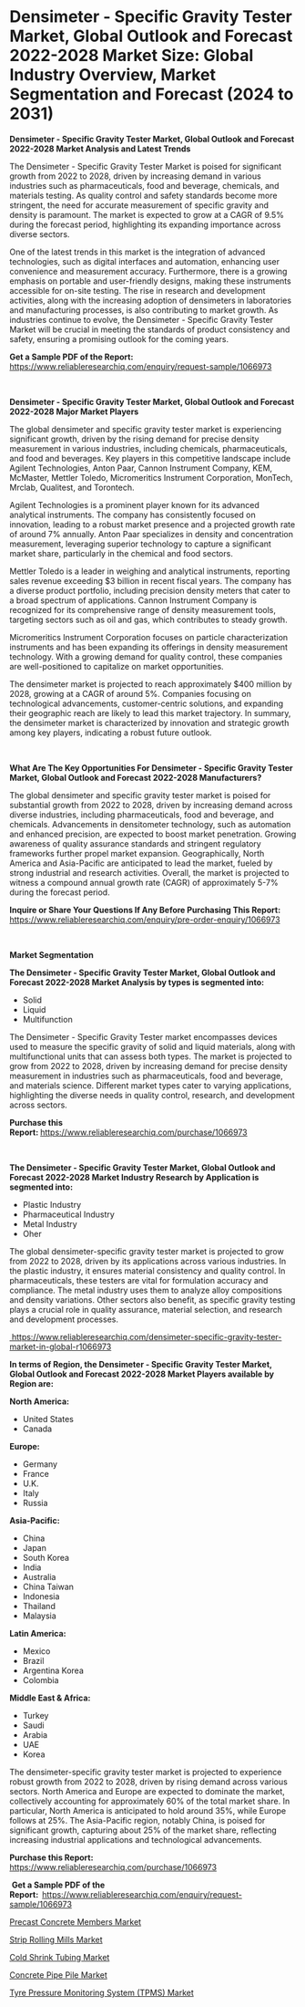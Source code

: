 <p><h1>Densimeter - Specific Gravity Tester Market, Global Outlook and Forecast 2022-2028 Market Size: Global Industry Overview, Market Segmentation and Forecast (2024 to 2031)</h1></p><p><strong>Densimeter - Specific Gravity Tester Market, Global Outlook and Forecast 2022-2028 Market Analysis and Latest Trends</strong></p>
<p><p>The Densimeter - Specific Gravity Tester Market is poised for significant growth from 2022 to 2028, driven by increasing demand in various industries such as pharmaceuticals, food and beverage, chemicals, and materials testing. As quality control and safety standards become more stringent, the need for accurate measurement of specific gravity and density is paramount. The market is expected to grow at a CAGR of 9.5% during the forecast period, highlighting its expanding importance across diverse sectors.</p><p>One of the latest trends in this market is the integration of advanced technologies, such as digital interfaces and automation, enhancing user convenience and measurement accuracy. Furthermore, there is a growing emphasis on portable and user-friendly designs, making these instruments accessible for on-site testing. The rise in research and development activities, along with the increasing adoption of densimeters in laboratories and manufacturing processes, is also contributing to market growth. As industries continue to evolve, the Densimeter - Specific Gravity Tester Market will be crucial in meeting the standards of product consistency and safety, ensuring a promising outlook for the coming years.</p></p>
<p><strong>Get a Sample PDF of the Report:&nbsp;</strong> <a href="https://www.reliableresearchiq.com/enquiry/request-sample/1066973">https://www.reliableresearchiq.com/enquiry/request-sample/1066973</a></p>
<p>&nbsp;</p>
<p><strong>Densimeter - Specific Gravity Tester Market, Global Outlook and Forecast 2022-2028 Major Market Players</strong></p>
<p><p>The global densimeter and specific gravity tester market is experiencing significant growth, driven by the rising demand for precise density measurement in various industries, including chemicals, pharmaceuticals, and food and beverages. Key players in this competitive landscape include Agilent Technologies, Anton Paar, Cannon Instrument Company, KEM, McMaster, Mettler Toledo, Micromeritics Instrument Corporation, MonTech, Mrclab, Qualitest, and Torontech.</p><p>Agilent Technologies is a prominent player known for its advanced analytical instruments. The company has consistently focused on innovation, leading to a robust market presence and a projected growth rate of around 7% annually. Anton Paar specializes in density and concentration measurement, leveraging superior technology to capture a significant market share, particularly in the chemical and food sectors.</p><p>Mettler Toledo is a leader in weighing and analytical instruments, reporting sales revenue exceeding $3 billion in recent fiscal years. The company has a diverse product portfolio, including precision density meters that cater to a broad spectrum of applications. Cannon Instrument Company is recognized for its comprehensive range of density measurement tools, targeting sectors such as oil and gas, which contributes to steady growth.</p><p>Micromeritics Instrument Corporation focuses on particle characterization instruments and has been expanding its offerings in density measurement technology. With a growing demand for quality control, these companies are well-positioned to capitalize on market opportunities.</p><p>The densimeter market is projected to reach approximately $400 million by 2028, growing at a CAGR of around 5%. Companies focusing on technological advancements, customer-centric solutions, and expanding their geographic reach are likely to lead this market trajectory. In summary, the densimeter market is characterized by innovation and strategic growth among key players, indicating a robust future outlook.</p></p>
<p>&nbsp;</p>
<p><strong>What Are The Key Opportunities For Densimeter - Specific Gravity Tester Market, Global Outlook and Forecast 2022-2028 Manufacturers?</strong></p>
<p><p>The global densimeter and specific gravity tester market is poised for substantial growth from 2022 to 2028, driven by increasing demand across diverse industries, including pharmaceuticals, food and beverage, and chemicals. Advancements in densitometer technology, such as automation and enhanced precision, are expected to boost market penetration. Growing awareness of quality assurance standards and stringent regulatory frameworks further propel market expansion. Geographically, North America and Asia-Pacific are anticipated to lead the market, fueled by strong industrial and research activities. Overall, the market is projected to witness a compound annual growth rate (CAGR) of approximately 5-7% during the forecast period.</p></p>
<p><strong>Inquire or Share Your Questions If Any Before Purchasing This Report:</strong> <a href="https://www.reliableresearchiq.com/enquiry/pre-order-enquiry/1066973">https://www.reliableresearchiq.com/enquiry/pre-order-enquiry/1066973</a></p>
<p>&nbsp;</p>
<p><strong>Market Segmentation</strong></p>
<p><strong>The Densimeter - Specific Gravity Tester Market, Global Outlook and Forecast 2022-2028 Market Analysis by types is segmented into:</strong></p>
<p><ul><li>Solid</li><li>Liquid</li><li>Multifunction</li></ul></p>
<p><p>The Densimeter - Specific Gravity Tester market encompasses devices used to measure the specific gravity of solid and liquid materials, along with multifunctional units that can assess both types. The market is projected to grow from 2022 to 2028, driven by increasing demand for precise density measurement in industries such as pharmaceuticals, food and beverage, and materials science. Different market types cater to varying applications, highlighting the diverse needs in quality control, research, and development across sectors.</p></p>
<p><strong>Purchase this Report:&nbsp;</strong><a href="https://www.reliableresearchiq.com/purchase/1066973">https://www.reliableresearchiq.com/purchase/1066973</a></p>
<p>&nbsp;</p>
<p><strong>The Densimeter - Specific Gravity Tester Market, Global Outlook and Forecast 2022-2028 Market Industry Research by Application is segmented into:</strong></p>
<p><ul><li>Plastic Industry</li><li>Pharmaceutical Industry</li><li>Metal Industry</li><li>Oher</li></ul></p>
<p><p>The global densimeter-specific gravity tester market is projected to grow from 2022 to 2028, driven by its applications across various industries. In the plastic industry, it ensures material consistency and quality control. In pharmaceuticals, these testers are vital for formulation accuracy and compliance. The metal industry uses them to analyze alloy compositions and density variations. Other sectors also benefit, as specific gravity testing plays a crucial role in quality assurance, material selection, and research and development processes.</p></p>
<p><a href="https://www.reliableresearchiq.com/densimeter-specific-gravity-tester-market-in-global-r1066973">&nbsp;https://www.reliableresearchiq.com/densimeter-specific-gravity-tester-market-in-global-r1066973</a></p>
<p><strong>In terms of Region, the Densimeter - Specific Gravity Tester Market, Global Outlook and Forecast 2022-2028 Market Players available by Region are:</strong></p>
<p>
    <p> <strong> North America: </strong>
        <ul>
            <li>United States</li>
            <li>Canada</li>
        </ul>
        </p> 
    <p> <strong> Europe: </strong>
        <ul>
            <li>Germany</li>
            <li>France</li>
            <li>U.K.</li>
            <li>Italy</li>
            <li>Russia</li>
        </ul>
        </p> 
    <p> <strong> Asia-Pacific: </strong>
        <ul>
            <li>China</li>
            <li>Japan</li>
            <li>South Korea</li>
            <li>India</li>
            <li>Australia</li>
            <li>China Taiwan</li>
            <li>Indonesia</li>
            <li>Thailand</li>
            <li>Malaysia</li>
        </ul>
        </p> 
    <p> <strong> Latin America: </strong>
        <ul>
            <li>Mexico</li>
            <li>Brazil</li>
            <li>Argentina Korea</li>
            <li>Colombia</li>
        </ul>
        </p> 
    <p> <strong> Middle East & Africa: </strong>
        <ul>
            <li>Turkey</li>
            <li>Saudi</li>
            <li>Arabia</li>
            <li>UAE</li>
            <li>Korea</li>
        </ul>
    </p>
    </p>
<p><p>The densimeter-specific gravity tester market is projected to experience robust growth from 2022 to 2028, driven by rising demand across various sectors. North America and Europe are expected to dominate the market, collectively accounting for approximately 60% of the total market share. In particular, North America is anticipated to hold around 35%, while Europe follows at 25%. The Asia-Pacific region, notably China, is poised for significant growth, capturing about 25% of the market share, reflecting increasing industrial applications and technological advancements.</p></p>
<p><strong>Purchase this Report: </strong><a href="https://www.reliableresearchiq.com/purchase/1066973">https://www.reliableresearchiq.com/purchase/1066973</a></p>
<p>&nbsp;<strong>Get a Sample PDF of the Report:&nbsp;&nbsp;</strong><a href="https://www.reliableresearchiq.com/enquiry/request-sample/1066973">https://www.reliableresearchiq.com/enquiry/request-sample/1066973</a></p>
<p><strong></strong></p>
<p><p><a href="https://www.linkedin.com/pulse/precast-concrete-members-market-global-regional-analysis-fkjqe?trackingId=7dderKqvQFai81b8cG1eEA%3D%3D">Precast Concrete Members Market</a></p><p><a href="https://www.linkedin.com/pulse/global-strip-rolling-mills-market-analysis-trends-forecasts-cbnte?trackingId=eiR3TplBSc6tEVY5DAyBZw%3D%3D">Strip Rolling Mills Market</a></p><p><a href="https://www.linkedin.com/pulse/cold-shrink-tubing-market-forecasts-trends-impact-analysis-z9yde?trackingId=6q1ZBNc%2BRKKgMESJC8t88Q%3D%3D">Cold Shrink Tubing Market</a></p><p><a href="https://www.linkedin.com/pulse/concrete-pipe-pile-market-share-size-trends-industry-analysis-mbqje?trackingId=oDkpiA%2FwQKeHGqHwU0LcAw%3D%3D">Concrete Pipe Pile Market</a></p><p><a href="https://medium.com/@zandould67856/tyre-pressure-monitoring-system-tpms-market-global-market-insights-and-sales-trends-2024-to-e0afe78654eb">Tyre Pressure Monitoring System (TPMS) Market</a></p></p>